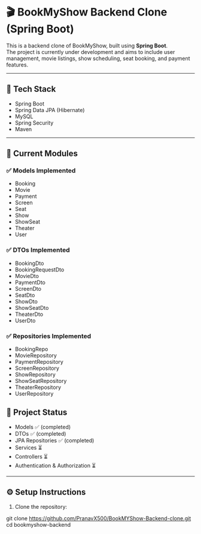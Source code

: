 # 🎬 BookMyShow Backend Clone (Spring Boot)

This is a backend clone of BookMyShow, built using **Spring Boot**.  
The project is currently under development and aims to include user management, movie listings, show scheduling, seat booking, and payment features.

---

## 🚀 Tech Stack
- Spring Boot  
- Spring Data JPA (Hibernate)  
- MySQL  
- Spring Security  
- Maven  

---

## 📂 Current Modules

### ✅ Models Implemented
- Booking  
- Movie  
- Payment  
- Screen  
- Seat  
- Show  
- ShowSeat  
- Theater  
- User  

### ✅ DTOs Implemented
- BookingDto  
- BookingRequestDto  
- MovieDto  
- PaymentDto  
- ScreenDto  
- SeatDto  
- ShowDto  
- ShowSeatDto  
- TheaterDto  
- UserDto  

### ✅ Repositories Implemented
- BookingRepo  
- MovieRepository  
- PaymentRepository  
- ScreenRepository  
- ShowRepository  
- ShowSeatRepository  
- TheaterRepository  
- UserRepository  



## 📌 Project Status
- Models ✅ (completed)  
- DTOs ✅ (completed)  
- JPA Repositories ✅ (completed)  
- Services ⏳
- Controllers ⏳  
- Authentication & Authorization ⏳  

---

## ⚙️ Setup Instructions
1. Clone the repository:

git clone https://github.com/PranavX500/BookMYShow-Backend-clone.git
   cd bookmyshow-backend
